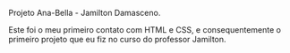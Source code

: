 Projeto Ana-Bella - Jamilton Damasceno.

Este foi o meu primeiro contato com HTML e CSS, e consequentemente o primeiro projeto que eu fiz no curso do professor Jamilton.